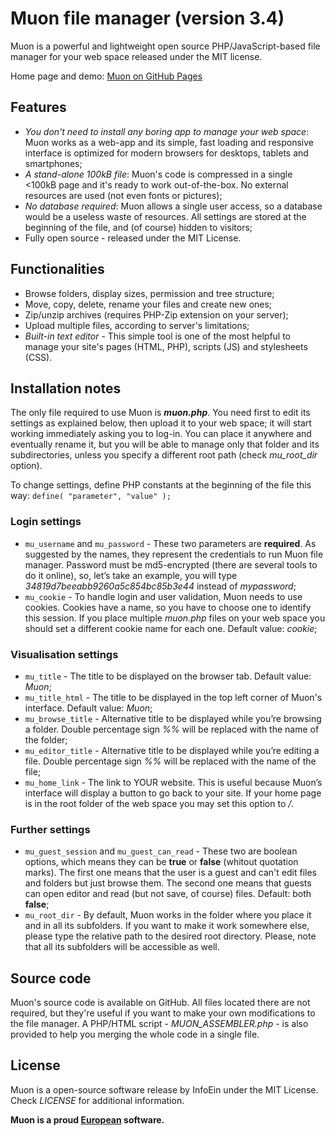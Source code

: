 # Muon file manager (version 3.4)

Muon is a powerful and lightweight open source PHP/JavaScript-based file manager for your web space released under the MIT license. 

Home page and demo: [Muon on GitHub Pages](https://infoein.github.io/muon/)


## Features
- *You don't need to install any boring app to manage your web space*: Muon works as a web-app and its simple, fast loading and responsive interface is optimized for modern browsers for desktops, tablets and smartphones;
- *A stand-alone 100kB file*: Muon's code is compressed in a single <100kB page and it's ready to work out-of-the-box. No external resources are used (not even fonts or pictures);
- *No database required*: Muon allows a single user access, so a database would be a useless waste of resources. All settings are stored at the beginning of the file, and (of course) hidden to visitors;
- Fully open source - released under the MIT License.



## Functionalities
- Browse folders, display sizes, permission and tree structure;
- Move, copy, delete, rename your files and create new ones;
- Zip/unzip archives (requires PHP-Zip extension on your server);
- Upload multiple files, according to server's limitations;
- *Built-in text editor* - This simple tool is one of the most helpful to manage your site's pages (HTML, PHP), scripts (JS) and stylesheets (CSS).



## Installation notes
The only file required to use Muon is ***muon.php***. You need first to edit its settings as explained below, then upload it to your web space; it will start working immediately asking you to log-in. You can place it anywhere and eventually rename it, but you will be able to manage only that folder and its subdirectories, unless you specify a different root path (check *mu_root_dir* option).

To change settings, define PHP constants at the beginning of the file this way:
``define( "parameter", "value" );``

### Login settings
- ``mu_username`` and ``mu_password`` - These two parameters are **required**. As suggested by the names, they represent the credentials to run Muon file manager. Password must be md5-encrypted (there are several tools to do it online), so, let’s take an example, you will type *34819d7beeabb9260a5c854bc85b3e44* instead of *mypassword*;
- ``mu_cookie`` - To handle login and user validation, Muon needs to use cookies. Cookies have a name, so you have to choose one to identify this session. If you place multiple *muon.php* files on your web space you should set a different cookie name for each one. Default value: *cookie*;

### Visualisation settings
- ``mu_title`` - The title to be displayed on the browser tab. Default value: *Muon*;
- ``mu_title_html`` - The title to be displayed in the top left corner of Muon's interface. Default value: *Muon*;
- ``mu_browse_title`` - Alternative title to be displayed while you’re browsing a folder. Double percentage sign *%%* will be replaced with the name of the folder;
- ``mu_editor_title`` - Alternative title to be displayed while you’re editing a file. Double percentage sign *%%* will be replaced with the name of the file;
- ``mu_home_link`` - The link to YOUR website. This is useful because Muon’s interface will display a button to go back to your site. If your home page is in the root folder of the web space you may set this option to */*.

### Further settings
- ``mu_guest_session`` and ``mu_guest_can_read`` - These two are boolean options, which means they can be **true** or **false** (whitout quotation marks). The first one means that the user is a guest and can't edit files and folders but just browse them. The second one means that guests can open editor and read (but not save, of course) files. Default: both **false**;
- ``mu_root_dir`` - By default, Muon works in the folder where you place it and in all its subfolders. If you want to make it work somewhere else, please type the relative path to the desired root directory. Please, note that all its subfolders will be accessible as well.



## Source code
Muon's source code is available on GitHub. All files located there are not required, but they're useful if you want to make your own modifications to the file manager. A PHP/HTML script - *MUON_ASSEMBLER.php* - is also provided to help you merging the whole code in a single file.



## License
Muon is a open-source software release by InfoEin under the MIT License. Check *LICENSE* for additional information.

**Muon is a proud [European](http://europa.eu/) software.**

